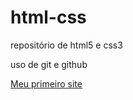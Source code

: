 # html-css
 <p>repositório de html5 e css3</p>
 <p>uso de git e github</p>
<a href="https://gabrieltedesco.github.io/html-css/exerc%C3%ADcios/ex015/desafio.html" target="blank" rel="external">Meu primeiro site</a>
